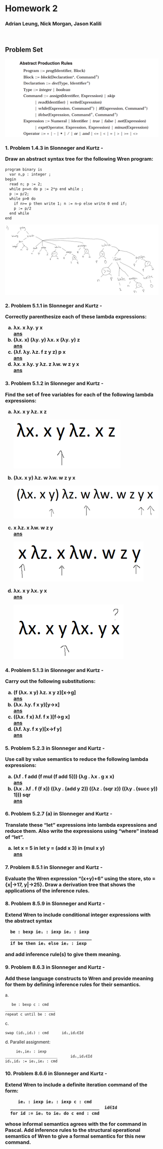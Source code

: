 # Homework 2

### Adrian Leung, Nick Morgan, Jason Kalili

<br>

## Problem Set

![Wren Rules](./assets/hw3/wren_ast_rules.png)

<h3>1. Problem 1.4.3 in Slonneger and Kurtz -

Draw an abstract syntax tree for the following Wren program:</h3>

```
program binary is
  var n,p : integer ;
begin
  read n; p := 2;
  while p<=n do p := 2*p end while ;
  p := p/2;
  while p>0 do
    if n>= p then write 1; n := n–p else write 0 end if;
    p := p/2
  end while
end
```

![Q1 Answer](./assets/hw3/1.png)

<h3>2. Problem 5.1.1 in Slonneger and Kurtz -

Correctly parenthesize each of these lambda expressions:

<ol style = 'list-style-type: lower-latin;'>
    <li> λx. x λy. y x <br><u>ans</u>
    <li> (λx. x) (λy. y) λx. x (λy. y) z <br><u>ans</u>
    <li> (λf. λy. λz. f z y z) p x <br><u>ans</u>
    <li> λx. x λy. y λz. z λw. w z y x <br><u>ans</u> 
</ol>
</h3>

<h3>3. Problem 5.1.2 in Slonneger and Kurtz -

Find the set of free variables for each of the following lambda expressions:

<ol style = 'list-style-type: lower-latin;'>
  <li> λx. x y λz. x z <br>

![Q2 Answer](./assets/hw3/2.1.png)

  <li> (λx. x y) λz. w λw. w z y x <br>

![Q2 Answer](./assets/hw3/2.2.png)

  <li> x λz. x λw. w z y <br><u>ans</u>

![Q2 Answer](./assets/hw3/2.3.png)

  <li> λx. x y λx. y x <br><u>ans</u>

![Q2 Answer](./assets/hw3/2.4.png)

</ol>

</h3>

<h3>4. Problem 5.1.3 in Slonneger and Kurtz -

Carry out the following substitutions:

<ol style = 'list-style-type: lower-latin;'>
    <li> (f (λx. x y) λz. x y z)[x→g] <br><u>ans</u>
    <li> (λx. λy. f x y)[y→x] <br><u>ans</u>
    <li> ((λx. f x) λf. f x )[f→g x] <br><u>ans</u>
    <li> (λf. λy. f x y)[x→f y] <br><u>ans</u> 
</ol>
</h3>

<h3>5. Problem 5.2.3 in Slonneger and Kurtz -

Use call by value semantics to reduce the following lambda expressions:

<ol style = 'list-style-type: lower-latin;'>
    <li> (λf . f add (f mul (f add 5))) (λg . λx . g x x) <br><u>ans</u>
    <li> (λx . λf . f (f x)) ((λy . (add y 2)) ((λz . (sqr z)) ((λy . (succ y)) 1))) sqr <br><u>ans</u>
</ol>
</h3>

<h3>6. Problem 5.2.7 (a) in Slonneger and Kurtz -

Translate these “let” expressions into lambda expressions and reduce them. Also write the expressions using “where” instead of “let”.

<ol style = 'list-style-type: lower-latin;'>
    <li> let x = 5 in let y = (add x 3) in (mul x y) <br><u>ans</u>
</ol>
</h3>

<h3>7. Problem 8.5.1 in Slonneger and Kurtz -

Evaluate the Wren expression “(x+y)+6” using the store, sto = {x|→17,
y|→25}. Draw a derivation tree that shows the applications of the inference rules.

</h3>

<h3>8. Problem 8.5.9 in Slonneger and Kurtz -

Extend Wren to include conditional integer expressions with the abstract syntax

```
  be : bexp ie₁ : iexp ie₂ : iexp
  ________________________________
  if be then ie₁ else ie₂ : iexp
```

and add inference rule(s) to give them meaning.

</h3>

<h3>9. Problem 8.6.3 in Slonneger and Kurtz -

Add these language constructs to Wren and provide meaning for them by defining inference rules for their semantics.

</h3>

a.

```
   be : bexp c : cmd
_______________________
repeat c until be : cmd
```

c.

```
swap (id₁,id₂) : cmd      id₁,id₂∈Id
```

d. Parallel assignment:

```
     ie₁,ie₂ : iexp
________________________      id₁,id₂∈Id
id₁,id₂ := ie₁,ie₂ : cmd
```

<h3>10. Problem 8.6.6 in Slonneger and Kurtz -

Extend Wren to include a definite iteration command of the form:

```
     ie₁ : iexp ie₂ : iexp c : cmd
  ___________________________________  id∈Id
  for id := ie₁ to ie₂ do c end : cmd
```

whose informal semantics agrees with the for command in Pascal. Add inference rules to the structural operational semantics of Wren to give a formal semantics for this new command.

</h3>
